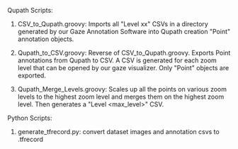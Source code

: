 Qupath Scripts:

1) CSV_to_Qupath.groovy: Imports all "Level xx" CSVs in a directory generated by our Gaze Annotation Software <link> into Qupath creation "Point" annotation objects.

2) Qupath_to_CSV.groovy: Reverse of CSV_to_Qupath.groovy. Exports Point annotations from Qupath to CSV. A CSV is generated 
for each zoom level that can be opened by our gaze visualizer. Only "Point" objects are exported.

3) Qupath_Merge_Levels.groovy: Scales up all the points on  various zoom levels to the highest zoom level and merges them on the highest zoom level. Then generates a "Level <max_level>" CSV. 

Python Scripts:

1) generate_tfrecord.py: convert dataset images and annotation csvs to .tfrecord
